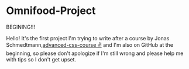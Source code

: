 # Omnifood-Project

BEGINING!!!

Hello! It's the first project I'm trying to write after a course by Jonas Schmedtmann,<a href="https://github.com/jonasschmedtmann/advanced-css-course">advanced-css-course &#9996;</a> and I'm also on GitHub at the beginning, so please don't apologize if I'm still wrong and please help me with tips so I don't get upset.

